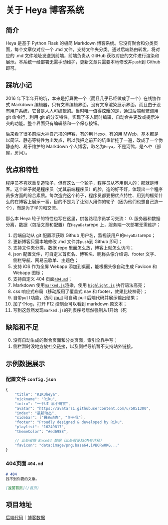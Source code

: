 # 关于 Heya 博客系统

## 简介
Heya 是基于 Python Flask 的极简 Markdown 博客系统。它没有聚合和分类页面，每个文章仅对应一个 .md 文件，支持文件夹分类。通过后端路由转发，将对应的 .md 文件地址发送到前端，前端负责从 GitHub 获取对应的文件进行渲染和展示。本系统一经部署无需手动维护，更新文章只需要本地修改并`push`到 Github 即可。

## 踩坑小记
2016 年下半年开的坑，本来是打算做一个（而且几乎已经做成了一个）在线协作式 Markdown 编辑器，只有文章编辑界面，没有文章渲染展示界面，而且由于没有用户系统，它曾是人人可编辑的。当时唯一值得炫耀的是，通过后端频繁调用 git 命令行，利用 git 的分支特性，实现了多人同时编辑，自动合并更改或提示冲突的功能。整个界面只有编辑器和一个保存按钮。

后来看了很多前端大神自己搭的博客，有的用 Hexo，有的用 MWeb，基本都是以简洁、静态等特性为出发点，所以我把之前开的坑重新挖了一遍，改成了一个伪静态的、易于维护的 Markdown 个人博客，取名为`Heya`，不是河鸭，是へや（部屋，房间）。

## 优点和特性
程序员不喜欢重复造轮子，但有这么一个轮子，程序员从不用别人的：那就是博客。这个轮子就是程序员（尤其前端程序员）的脸，造的好不好，体现出一个程序员多方面的综合素质。每次造完这个轮子，程序员都要把优点特性、用到的框架什么的在博客上展示一番，目的不是为了让别人用你的轮子（因为他们也想自己造一个），而是为了学习和交流。

那么本 Heya 轮子的特性也写在这里，供各路程序员学习交流：
0. 服务器和数据分离，数据（包括文章和配置）在`HeyaData`repo 上，服务端一次部署无需维护；
1. 后端自动从 git 配置项获取 Github 用户名，监视该用户的`HeyaData`repo；
2. 更新博客只需本地修改 .md 文件并`push`到 Github 即可；
3. 支持文件夹分类，数据 repo 里面怎么放，博客上就怎么访问；
4. json 配置文件，可自定义首页名、博客名、昵称头像介绍词、footer 文字、侧栏导航、网易云歌单、主题色；
5. 支持 iOS 作为全屏 Webapp 添加到桌面，能根据头像自动生成 Favicon 和 Webapp 图标；
6. 支持自定义 404 页面[`404.md`](/404.md)；
7. Markdown 使用[`marked.js`](https://github.com/chjj/marked)渲染，使用
   [`highlight.js`](https://highlightjs.org/) 执行语法高亮；
8. css 响应式布局（移动版用了覆盖式 nav 和 footer，效果比较神奇）；
9. 自带`pull`功能，访问 [/pull](/pull) 可自动 pull 后端代码并展示输出结果；
10. 加了个log，打开 F12 控制台可以看到 markdown 原文本；
11. 写到这忽然发现`marked.js`的列表序号居然强制从1开始（死

## 缺陷和不足
0. 没有自动生成的聚合页面和分类页面，索引全靠手写；
1. 侧栏暂时没地方放社交链接，以及侧栏导航暂不支持站外链接。

## 示例数据展示
### 配置文件 `config.json`
```javascript
{
  	"title": "RIKUheya",
  	"nickname": "Riku",
  	"intro": "一个UI 半个码农",
  	"avatar": "https://avatars1.githubusercontent.com/u/5051300",
  	"index": "最新动态",
  	"sidebar": ["最新动态", "关于我"],
  	"footer": "Proudly designed & developed by Riku",
  	"playlist": "16249817",
  	"themeColor": "#ed6988",

    // 此处省略 Base64 数据（此处假设JSON有注释）
  	"favicon": "data:image/png;base64,iVBORw0KG..."
}
```
### 404页面 `404.md`
```markdown
# 404
找不到你要的文章。

[返回首页](/首页)
```

## 项目地址
[后端代码](https://github.com/Vhyme/RIKUheya)｜[博客数据](https://github.com/Vhyme/HeyaData)
